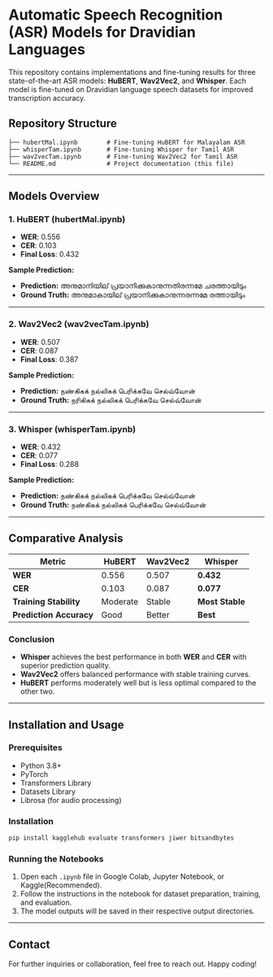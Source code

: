 # Automatic Speech Recognition (ASR) Models for Dravidian Languages

This repository contains implementations and fine-tuning results for three state-of-the-art ASR models: **HuBERT**, **Wav2Vec2**, and **Whisper**. Each model is fine-tuned on Dravidian language speech datasets for improved transcription accuracy.

## Repository Structure
```
├── hubertMal.ipynb        # Fine-tuning HuBERT for Malayalam ASR
├── whisperTam.ipynb       # Fine-tuning Whisper for Tamil ASR
├── wav2vecTam.ipynb       # Fine-tuning Wav2Vec2 for Tamil ASR
└── README.md              # Project documentation (this file)
```

---

## Models Overview

### 1. HuBERT (hubertMal.ipynb)
- **WER**: 0.556
- **CER**: 0.103
- **Final Loss**: 0.432

**Sample Prediction:**
- **Prediction:** അനുമാനിയില് പ്രയാനിക്കുകാനുന്നതിരന്നമേ ചരത്തായിടും
- **Ground Truth:** അനുമാകായില് പ്രയാനിക്കുകാനുന്നരന്നമേ രത്തായിടും

---

### 2. Wav2Vec2 (wav2vecTam.ipynb)
- **WER**: 0.507
- **CER**: 0.087
- **Final Loss**: 0.387

**Sample Prediction:**
- **Prediction:** நண்கிகக் நல்லிகக் பெரிக்கவே செல்வ்வோன்
- **Ground Truth:** நரிகிகக் நல்லிகக் பெரிக்கவே செல்வ்வோன்

---

### 3. Whisper (whisperTam.ipynb)
- **WER**: 0.432
- **CER**: 0.077
- **Final Loss**: 0.288

**Sample Prediction:**
- **Prediction:** நண்கிகக் நல்லிகக் பெரிக்கவே செல்வ்வோன்
- **Ground Truth:** நண்கிகக் நல்லிகக் பெரிக்கவே செல்வ்வோன்

---

## Comparative Analysis
| Metric | HuBERT | Wav2Vec2 | Whisper |
|---------|---------|-----------|-----------|
| **WER** | 0.556 | 0.507 | **0.432** |
| **CER** | 0.103 | 0.087 | **0.077** |
| **Training Stability** | Moderate | Stable | **Most Stable** |
| **Prediction Accuracy** | Good | Better | **Best** |

### Conclusion
- **Whisper** achieves the best performance in both **WER** and **CER** with superior prediction quality.
- **Wav2Vec2** offers balanced performance with stable training curves.
- **HuBERT** performs moderately well but is less optimal compared to the other two.

---

## Installation and Usage

### Prerequisites
- Python 3.8+
- PyTorch
- Transformers Library
- Datasets Library
- Librosa (for audio processing)

### Installation
```bash
pip install kagglehub evaluate transformers jiwer bitsandbytes
```

### Running the Notebooks
1. Open each `.ipynb` file in Google Colab, Jupyter Notebook, or Kaggle(Recommended).
2. Follow the instructions in the notebook for dataset preparation, training, and evaluation.
3. The model outputs will be saved in their respective output directories.

---

## Contact
For further inquiries or collaboration, feel free to reach out. Happy coding!

